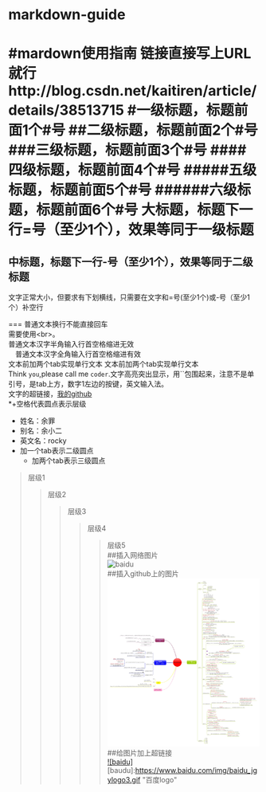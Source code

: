 # markdown-guide
#mardown使用指南
链接直接写上URL就行http://blog.csdn.net/kaitiren/article/details/38513715
#一级标题，标题前面1个\#号
##二级标题，标题前面2个\#号
###三级标题，标题前面3个\#号
####四级标题，标题前面4个\#号
#####五级标题，标题前面5个\#号
######六级标题，标题前面6个\#号
大标题，标题下一行=号（至少1个），效果等同于一级标题
===
中标题，标题下一行-号（至少1个），效果等同于二级标题
---
文字正常大小，但要求有下划横线，只需要在文字和\=号(至少1个)或\-号（至少1个）补空行

===
普通文本换行不能直接回车<br>
需要使用\<br>。<br>
 普通文本汉字半角输入行首空格缩进无效<br>
　普通文本汉字全角输入行首空格缩进有效<br>
    文本前加两个tab实现单行文本
    文本前加两个tab实现单行文本<br>
Think `you`,please call me  `coder`.文字高亮突出显示，用``包围起来，注意不是单引号，是tab上方，数字1左边的按键，英文输入法。<br>
文字的超链接，[我的github](http://www.github.com/xum1100 "鼠标悬停显示的文本")<br>
\*+空格代表圆点表示层级
* 姓名：余罪
* 别名：余小二
* 英文名：rocky
 * 加一个tab表示二级圆点
   * 加两个tab表示三级圆点<br>
>层级1
>>层级2
>>>层级3
>>>>层级4
>>>>>层级5<br>
##插入网络图片<br>
![baidu](https://www.baidu.com/img/baidu_jgylogo3.gif "百度logo")<br>
##插入github上的图片<br>
![git and github](https://github.com/xum1100/git-github-summary/raw/master/github.jpeg "思维导图")<br>
##给图片加上超链接<br>
[![baidu]](http://www.baidu.com)[baudu]:https://www.baidu.com/img/baidu_jgylogo3.gif "百度logo"<br>









